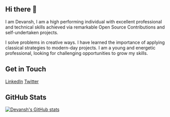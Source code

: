 ## Hi there :wave:
I am Devansh, I am a high performing individual with excellent professional and technical skills achieved via remarkable Open Source Contributions and self-undertaken projects. 

I solve problems in creative ways. I have learned the importance of applying classical strategies to modern-day projects. I am a young and energetic professional, looking for challenging opportunities to grow my skills.

## Get in Touch
[LinkedIn](https://www.linkedin.com/in/devansh-chaudhary/)
[Twitter](https://twitter.com/devansh016)

## GitHub Stats

[![Devansh's GitHub stats](https://github-readme-stats-one-roan-37.vercel.app/api?username=devansh016)](https://github-readme-stats-one-roan-37.vercel.app/api?username=devansh016)
